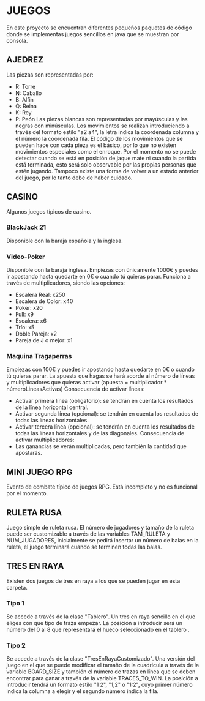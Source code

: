 # JUEGOS
En este proyecto se encuentran diferentes pequeños paquetes de código donde se implementas juegos sencillos en java que se muestran por consola.

## AJEDREZ
Las piezas son representadas por:
- R: Torre
- N: Caballo
- B: Alfin
- Q: Reina
- K: Rey
- P: Peón
Las piezas blancas son representadas por mayúsculas y las negras con minúsculas.
Los movimientos se realizan introduciendo a través del formato estilo "a2 a4", la letra indica la coordenada columna y el número la coordenada fila.
El código de los movimientos que se pueden hace con cada pieza es el básico, por lo que no existen movimientos especiales como el enroque.
Por el momento no se puede detectar cuando se está en posición de jaque mate ni cuando la partida está terminada, esto será solo observable por las propias personas que estén jugando. Tampoco existe una forma de volver a un estado anterior del juego, por lo tanto debe de haber cuidado.

## CASINO
Algunos juegos típicos de casino.
### BlackJack 21
Disponible con la baraja española y la inglesa.
### Video-Poker
Disponible con la baraja inglesa.
Empiezas con únicamente 1000€ y puedes ir apostando hasta quedarte en 0€ o cuando tú quieras parar.
Funciona a través de multiplicadores, siendo las opciones:
- Escalera Real: x250
- Escalera de Color: x40
- Poker: x20
- Full: x9
- Escalera: x6
- Trío: x5
- Doble Pareja: x2
- Pareja de J o mejor: x1
### Maquina Tragaperras
Empiezas con 100€ y puedes ir apostando hasta quedarte en 0€ o cuando tú quieras parar.
La apuesta que hagas se hará acorde al número de líneas y multiplicadores que quieras activar (apuesta = multiplicador * númeroLineasActivas)
Consecuencia de activar líneas:
- Activar primera línea (obligatorio): se tendrán en cuenta los resultados de la línea horizontal central.
- Activar segunda línea (opcional): se tendrán en cuenta los resultados de todas las líneas horizontales.
- Activar tercera línea (opcional): se tendrán en cuenta los resultados de todas las líneas horizontales y de las diagonales.
Consecuencia de activar multiplicadores:
- Las ganancias se verán multiplicadas, pero también la cantidad que apostarás.

## MINI JUEGO RPG
Evento de combate típico de juegos RPG.
Está incompleto y no es funcional por el momento.

## RULETA RUSA
Juego simple de ruleta rusa.
El número de jugadores y tamaño de la ruleta puede ser customizable a través de las variables TAM_RULETA y NUM_JUGADORES, inicialmente se pedirá insertar un número de balas en la ruleta, el juego terminará cuando se terminen todas las balas.

## TRES EN RAYA
Existen dos juegos de tres en raya a los que se pueden jugar en esta carpeta.
### Tipo 1
Se accede a través de la clase "Tablero".
Un tres en raya sencillo en el que eliges con que tipo de traza empezar.
La posición a introducir será un número del 0 al 8 que representará el hueco seleccionado en el tablero .
### Tipo 2
Se accede a través de la clase "TresEnRayaCustomizado".
Una versión del juego en el que se puede modificar el tamaño de la cuadricula a través de la variable BOARD_SIZE y también el número de trazas en línea que se deben encontrar para ganar a través de la variable TRACES_TO_WIN.
La posición a introducir tendrá un formato estilo "1 2", "1,2" o "1:2", cuyo primer número indica la columna a elegir y el segundo número indica la fila.